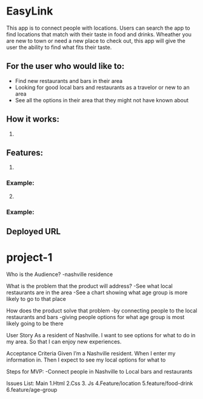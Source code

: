 # EasyLink

This app is to connect people with locations. Users can search the app to find locations that match with their taste in food and drinks. Wheather you are new to town or need a new place to check out, this app will give the user the ability to find what fits their taste.

## For the user who would like to:
- Find new restaurants and bars in their area
- Looking for good local bars and restaurants as a travelor or new to an area
- See all the options in their area that they might not have known about

## How it works:
1. 

## Features:
1. 
### Example:

2. 
### Example: 


## Deployed URL





# project-1

Who is the Audience?
-nashville residence

What is the problem that the product will address?
-See what local restaurants are in the area
-See a chart showing what age group is more likely to go to that place

How does the product solve that problem
-by connecting people to the local restaurants and bars
-giving people options for what age group is most likely going to be there

User Story
As a resident of Nashville.
I want to see options for what to do in my area.
So that I can enjoy new experiences.

Acceptance Criteria
Given I’m a Nashville resident.
When I enter my information in.
Then I expect to see my local options for what to 

Steps for MVP:
-Connect people in Nashville to Local bars and restaurants

Issues List:
Main
1.Html
2.Css 
3. Js
4.Feature/location
5.feature/food-drink
6.feature/age-group
